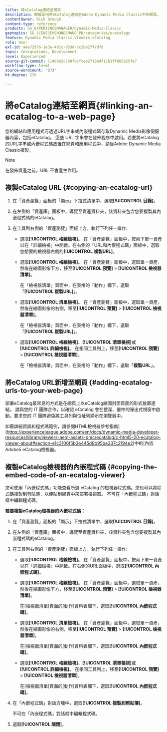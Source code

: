 ```yaml
---
title: 將eCatalog連結至網頁
description: 瞭解如何將eCatalog連結至Adobe Dynamic Media Classic中的網頁。
contentOwner: Rick Brough
content-type: reference
products: SG_EXPERIENCEMANAGER/Dynamic-Media-Classic
geptopics: SG_SCENESEVENONDEMAND_PK/categories/ecatalogs
feature: Dynamic Media Classic,Viewers,eCatalog
role: User
exl-id: aee72576-1e3e-401c-953d-cc2be27f7dfd
topic: Integrations, Development
level: Experienced
source-git-commit: 5140b62c76970cfcee271664f11b1ff605625fe7
workflow-type: tm+mt
source-wordcount: '673'
ht-degree: 23%

---
```


# 將eCatalog連結至網頁{#linking-an-ecatalog-to-a-web-page}

您的網站和應用程式可透過URL字串或內嵌程式碼存取Dynamic Media影像伺服器內容，包括eCatalog。 這些 URL 字串會在發佈程序中啟用。若要將eCatalog的URL字串或內嵌程式碼放置在網頁和應用程式中，請從Adobe Dynamic Media Classic複製。

>[!NOTE]
>
>在發佈資產之前，URL 不會產生作用。

## 複製eCatalog URL {#copying-an-ecatalog-url}

1. 在「資產瀏覽」面板的「顯示」下拉式清單中，選取&#x200B;**[!UICONTROL 目錄]**。
1. 在左側的「資產庫」面板中，導覽至資產資料夾，該資料夾包含您要複製其內嵌程式碼的eCatalog。
1. 在工具列右側的「資產瀏覽」面板上方，執行下列任一操作:

   * 選取&#x200B;**[!UICONTROL 格線檢視]**。 在「資產瀏覽」面板中，按兩下單一資產以在「詳細檢視」中開啟。在右側的「URL和內嵌程式碼」面板中，選取您想要的檢視器右側的&#x200B;**[!UICONTROL 複製URL]**。
   * 選取&#x200B;**[!UICONTROL 格線檢視]**。 在「資產瀏覽」面板中，選取單一資產，然後在縮圖影像下方，移至&#x200B;**[!UICONTROL 預覽]** > **[!UICONTROL 檢視器清單]**。

     在「檢視器清單」頁面中，在表格的「動作」欄下，選取「**[!UICONTROL 複製URL]**」。

   * 選取&#x200B;**[!UICONTROL 清單檢視]**。 在「資產瀏覽」面板中，選取單一資產，然後在縮圖影像的右側，移至&#x200B;**[!UICONTROL 預覽]** > **[!UICONTROL 檢視器清單]**。

     在「檢視器清單」頁面中，在表格的「動作」欄下，選取「**[!UICONTROL 複製URL]**」。

   * 選取&#x200B;**[!UICONTROL 格線檢視]**、**[!UICONTROL 清單檢視]**&#x200B;或&#x200B;**[!UICONTROL 詳細檢視]**。 在相同工具列上，移至&#x200B;**[!UICONTROL 預覽]** > **[!UICONTROL 檢視器清單]**。

     在「檢視器清單」頁面中，在表格的「動作」欄下，選取「**複製URL**」。

## 將eCatalog URL新增至網頁 {#adding-ecatalog-urls-to-your-web-page}

部署eCatalog最常見的方式是在網頁上以eCatalog縮圖封面頁面的形式放置連結。 請與您的 IT 團隊合作，以確認 eCatalog 會在整潔、置中的彈出式視窗中啟動。要求您的 IT 團隊避免將工具列與位址列顯示在瀏覽器中。

如需詳細資訊和程式碼範例，請參閱HTML檢視器參考指南](https://experienceleague.adobe.com/en/docs/dynamic-media-developer-resources/library/viewers-aem-assets-dmc/ecatalog/c-html5-20-ecatalog-viewer-about#section-e1c3106f5b3e445d9b95be337c2f94e2)中的[內嵌Adobe5 eCatalog檢視器。

## 複製eCatalog檢視器的內嵌程式碼 {#copying-the-embed-code-of-an-ecatalog-viewer}

您可使用「內嵌程式碼」功能查看所選 eCatalog 的檢視器程式碼。您也可以將程式碼複製到剪貼簿，以便貼到網頁中來部署檢視器。 不可在「內嵌程式碼」對話框中編輯程式碼。

**若要複製eCatalog檢視器的內嵌程式碼：**

1. 在「資產瀏覽」面板的「顯示」下拉式清單中，選取&#x200B;**[!UICONTROL 目錄]**。
1. 在左側的「資產庫」面板中，導覽至資產資料夾，該資料夾包含您要複製其內嵌程式碼的eCatalog。
1. 在工具列右側的「資產瀏覽」面板上方，執行下列任一操作:

   * 選取&#x200B;**[!UICONTROL 格線檢視]**。 在「資產瀏覽」面板中，按兩下單一資產以在「詳細檢視」中開啟。在右側的URL面板中，選取&#x200B;**[!UICONTROL 內嵌程式碼]**。
   * 選取&#x200B;**[!UICONTROL 格線檢視]**。 在「資產瀏覽」面板中，選取單一資產，然後在縮圖影像下方，移至&#x200B;**[!UICONTROL 預覽]** > **[!UICONTROL 檢視器清單]**。

     在[檢視器清單]頁面的[動作]資料表欄下，選取&#x200B;**[!UICONTROL 內嵌程式碼]**。

   * 選取&#x200B;**[!UICONTROL 清單檢視]**。 在「資產瀏覽」面板中，選取單一資產，然後在縮圖影像的右側，移至&#x200B;**[!UICONTROL 預覽]** > **[!UICONTROL 檢視器清單]**。

     在[檢視器清單]頁面的[動作]資料表欄下，選取&#x200B;**[!UICONTROL 內嵌程式碼]**。

   * 選取&#x200B;**[!UICONTROL 格線檢視]**、**[!UICONTROL 清單檢視]**&#x200B;或&#x200B;**[!UICONTROL 詳細檢視]**。 在相同工具列上，移至&#x200B;**[!UICONTROL 預覽]** > **[!UICONTROL 檢視器清單]**。

     在[檢視器清單]頁面的[動作]資料表欄下，選取&#x200B;**[!UICONTROL 內嵌程式碼]**。

1. 在「內嵌程式碼」對話方塊中，選取&#x200B;**[!UICONTROL 複製到剪貼簿]**。

   不可在「內嵌程式碼」對話框中編輯程式碼。

1. 選取&#x200B;**[!UICONTROL 關閉]**。
